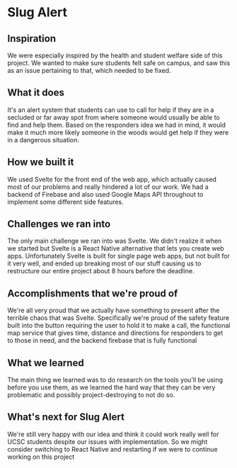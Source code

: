 # Slug Alert
## Inspiration
We were especially inspired by the health and student welfare side of this project. We wanted to make sure students felt safe on campus, and saw this as an issue pertaining to that, which needed to be fixed.
## What it does
It's an alert system that students can use to call for help if they are in a secluded or far away spot from where someone would usually be able to find and help them. Based on the responders idea we had in mind, it would make it much more likely someone in the woods would get help if they were in a dangerous situation.
## How we built it
We used Svelte for the front end of the web app, which actually caused most of our problems and really hindered a lot of our work. We had a backend of Firebase and also used Google Maps API throughout to implement some different side features.
## Challenges we ran into
The only main challenge we ran into was Svelte. We didn't realize it when we started but Svelte is a React Native alternative that lets you create web apps. Unfortunately Svelte is built for single page web apps, but not built for it very well, and ended up breaking most of our stuff causing us to restructure our entire project about 8 hours before the deadline.
## Accomplishments that we're proud of
We're all very proud that we actually have something to present after the terrible chaos that was Svelte. Specifically we're proud of the safety feature built into the button requiring the user to hold it to make a call, the functional map service that gives time, distance and directions for responders to get to those in need, and the backend firebase that is fully functional
## What we learned
The main thing we learned was to do research on the tools you'll be using before you use them, as we learned the hard way that they can be very problematic and possibly project-destroying to not do so.
## What's next for Slug Alert
We're still very happy with our idea and think it could work really well for UCSC students despite our issues with implementation. So we might consider switching to React Native and restarting if we were to continue working on this project
